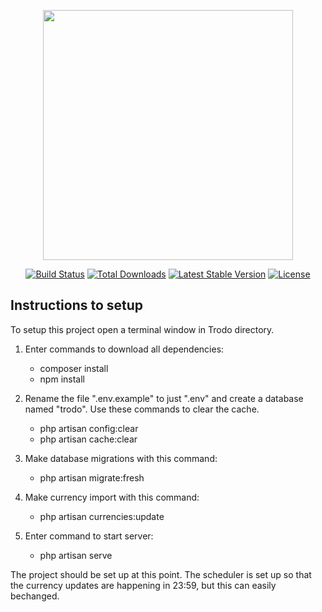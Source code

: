 <p align="center"><a href="https://laravel.com" target="_blank"><img src="https://raw.githubusercontent.com/laravel/art/master/logo-lockup/5%20SVG/2%20CMYK/1%20Full%20Color/laravel-logolockup-cmyk-red.svg" width="400"></a></p>

<p align="center">
<a href="https://travis-ci.org/laravel/framework"><img src="https://travis-ci.org/laravel/framework.svg" alt="Build Status"></a>
<a href="https://packagist.org/packages/laravel/framework"><img src="https://img.shields.io/packagist/dt/laravel/framework" alt="Total Downloads"></a>
<a href="https://packagist.org/packages/laravel/framework"><img src="https://img.shields.io/packagist/v/laravel/framework" alt="Latest Stable Version"></a>
<a href="https://packagist.org/packages/laravel/framework"><img src="https://img.shields.io/packagist/l/laravel/framework" alt="License"></a>
</p>

## Instructions to setup

To setup this project open a terminal window in Trodo directory.

1. Enter commands to download all dependencies:
    - composer install
    - npm install

2. Rename the file ".env.example" to just ".env" and create a database named "trodo". Use these commands to clear the cache.
    - php artisan config:clear
    - php artisan cache:clear

3. Make database migrations with  this command:
    - php artisan migrate:fresh

4. Make currency import with this command:
    - php artisan currencies:update

5. Enter command to start server:
    - php artisan serve

The project should be set up at this point.
The scheduler is set up so that the currency updates are happening in 23:59, but this can easily bechanged.